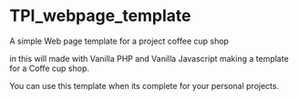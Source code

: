 # TPI_webpage_template
A simple Web page template for a project coffee cup shop 

in this will made with Vanilla PHP and Vanilla Javascript making a template for a Coffe cup shop.

You can use this template when its complete for your personal projects.

